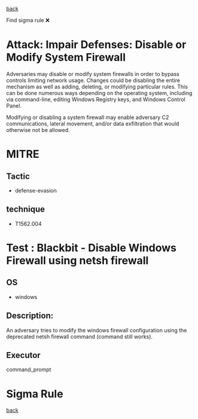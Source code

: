 
[back](../index.md)

Find sigma rule :x: 

# Attack: Impair Defenses: Disable or Modify System Firewall 

Adversaries may disable or modify system firewalls in order to bypass controls limiting network usage. Changes could be disabling the entire mechanism as well as adding, deleting, or modifying particular rules. This can be done numerous ways depending on the operating system, including via command-line, editing Windows Registry keys, and Windows Control Panel.

Modifying or disabling a system firewall may enable adversary C2 communications, lateral movement, and/or data exfiltration that would otherwise not be allowed. 

# MITRE
## Tactic
  - defense-evasion


## technique
  - T1562.004


# Test : Blackbit - Disable Windows Firewall using netsh firewall
## OS
  - windows


## Description:
An adversary tries to modify the windows firewall configuration using the deprecated netsh firewall command (command still works).     


## Executor
command_prompt

# Sigma Rule


[back](../index.md)

